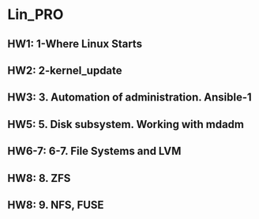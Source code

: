 # Lin_PRO
HW1: 1-Where Linux Starts
---
HW2: 2-kernel_update
---
HW3: 3. Automation of administration. Ansible-1
---
HW5: 5. Disk subsystem. Working with mdadm
---
HW6-7: 6-7. File Systems and LVM
---
HW8: 8. ZFS
---
HW8: 9. NFS, FUSE
---
